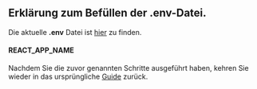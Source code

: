 ## Erklärung zum Befüllen der .env-Datei.

Die aktuelle **.env** Datei ist [hier](./.env.example) zu finden.

#### REACT_APP_NAME

Nachdem Sie die zuvor genannten Schritte ausgeführt haben, kehren Sie wieder in das ursprüngliche [Guide](https://github.com/ricom/toolbox-frontend/blob/main/README.md) zurück.

